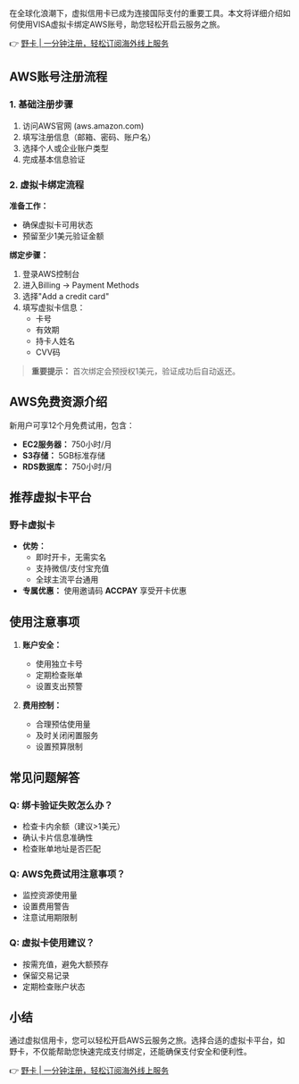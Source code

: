 在全球化浪潮下，虚拟信用卡已成为连接国际支付的重要工具。本文将详细介绍如何使用VISA虚拟卡绑定AWS账号，助您轻松开启云服务之旅。

👉 [野卡 | 一分钟注册，轻松订阅海外线上服务](https://bit.ly/bewildcard)

## **AWS账号注册流程**

### 1. 基础注册步骤

1. 访问AWS官网 (aws.amazon.com)
2. 填写注册信息（邮箱、密码、账户名）
3. 选择个人或企业账户类型
4. 完成基本信息验证

### 2. 虚拟卡绑定流程

**准备工作：**
- 确保虚拟卡可用状态
- 预留至少1美元验证金额

**绑定步骤：**
1. 登录AWS控制台
2. 进入Billing → Payment Methods
3. 选择"Add a credit card"
4. 填写虚拟卡信息：
   - 卡号
   - 有效期
   - 持卡人姓名
   - CVV码

> **重要提示：** 首次绑定会预授权1美元，验证成功后自动返还。

## **AWS免费资源介绍**

新用户可享12个月免费试用，包含：

- **EC2服务器：** 750小时/月
- **S3存储：** 5GB标准存储
- **RDS数据库：** 750小时/月

## **推荐虚拟卡平台**

### 野卡虚拟卡

- **优势：**
  - 即时开卡，无需实名
  - 支持微信/支付宝充值
  - 全球主流平台通用
- **专属优惠：** 使用邀请码 **ACCPAY** 享受开卡优惠

## **使用注意事项**

1. **账户安全：**
   - 使用独立卡号
   - 定期检查账单
   - 设置支出预警

2. **费用控制：**
   - 合理预估使用量
   - 及时关闭闲置服务
   - 设置预算限制

## **常见问题解答**

### Q: 绑卡验证失败怎么办？
- 检查卡内余额（建议>1美元）
- 确认卡片信息准确性
- 检查账单地址是否匹配

### Q: AWS免费试用注意事项？
- 监控资源使用量
- 设置费用警告
- 注意试用期限制

### Q: 虚拟卡使用建议？
- 按需充值，避免大额预存
- 保留交易记录
- 定期检查账户状态

## **小结**

通过虚拟信用卡，您可以轻松开启AWS云服务之旅。选择合适的虚拟卡平台，如野卡，不仅能帮助您快速完成支付绑定，还能确保支付安全和便利性。

👉 [野卡 | 一分钟注册，轻松订阅海外线上服务](https://bit.ly/bewildcard)